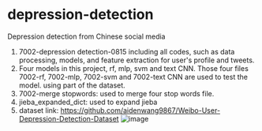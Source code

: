 # depression-detection
Depression detection from Chinese social media

1. 7002-depression detection-0815 including all codes, such as data processing, models, and feature extraction for user's profile and tweets.
2. Four models in this project, rf, mlp, svm and text CNN. Those four files 7002-rf, 7002-mlp, 7002-svm and 7002-text CNN are used to test the model. using part of the dataset.
3. 7002-merge stopwords: used to merge four stop words file.
4. jieba_expanded_dict: used to expand jieba
5.  dataset link: https://github.com/aidenwang9867/Weibo-User-Depression-Detection-Dataset
![image](https://github.com/ShDanny/depression-detection/assets/125326817/d0f5268d-dc54-44de-b52c-2c1fa195e4f5)

